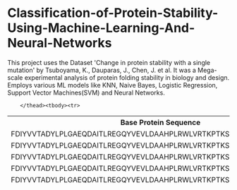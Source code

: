 # Classification-of-Protein-Stability-Using-Machine-Learning-And-Neural-Networks
This project uses the Dataset 'Change in protein stability with a single mutation' by Tsuboyama, K., Dauparas, J., Chen, J. et al. It was a Mega-scale experimental analysis of protein folding stability in biology and design. Employs various ML models like KNN, Naive Bayes, Logistic Regression, Support Vector Machines(SVM) and Neural Networks.
<table>
		<thead><tr>
<th>Base Protein Sequence</th>
<th>Mutation</th>
<th>ΔΔG_ML</th>
<th>Classification</th>
</tr>

		</thead><tbody><tr>
<td>FDIYVVTADYLPLGAEQDAITLREGQYVEVLDAAHPLRWLVRTKPTKSSPSRQGWVSPAYLDRRL</td>
<td>R63W</td>
<td>-0.2010871345320799</td>
<td>neutral</td>
</tr>
<tr>
<td>FDIYVVTADYLPLGAEQDAITLREGQYVEVLDAAHPLRWLVRTKPTKSSPSRQGWVSPAYLDRRL</td>
<td>R63Y</td>
<td>0.0194756159891467</td>
<td>neutral</td>
</tr>
<tr>
<td>FDIYVVTADYLPLGAEQDAITLREGQYVEVLDAAHPLRWLVRTKPTKSSPSRQGWVSPAYLDRRL</td>
<td>R63F</td>
<td>0.7231614929744659</td>
<td>stabilising</td>
</tr>
<tr>
<td>FDIYVVTADYLPLGAEQDAITLREGQYVEVLDAAHPLRWLVRTKPTKSSPSRQGWVSPAYLDRRL</td>
<td>R63P</td>
<td>-0.3668887752897785</td>
<td>neutral</td>
</tr>
<tr>
<td>FDIYVVTADYLPLGAEQDAITLREGQYVEVLDAAHPLRWLVRTKPTKSSPSRQGWVSPAYLDRRL</td>
<td>R63C</td>
<td>-0.5317304030261774</td>
<td>destabilising</td>
</tr>
</tbody>
	</table>
